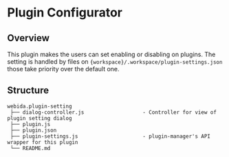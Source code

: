 # Plugin Configurator

## Overview

This plugin makes the users can set enabling or disabling on plugins.
The setting is handled by files on `{workspace}/.workspace/plugin-settings.json` those take priority over the default one.

## Structure

```
webida.plugin-setting
 ├── dialog-controller.js                   - Controller for view of plugin setting dialog
 ├── plugin.js
 ├── plugin.json
 ├── plugin-settings.js                     - plugin-manager's API wrapper for this plugin
 └── README.md
```
